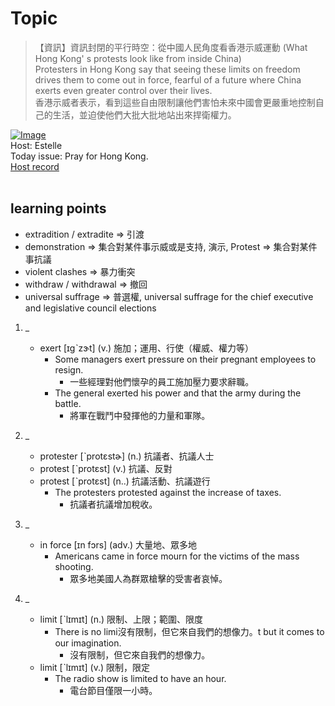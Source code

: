 # Topic

> 【資訊】資訊封閉的平行時空：從中國人民角度看香港示威運動 (What Hong Kong' s protests look like from inside China) <br>
> Protesters in Hong Kong say that seeing these limits on freedom drives them to come out in force, fearful of a future where China exerts even greater control over their lives.  <br>
> 香港示威者表示，看到這些自由限制讓他們害怕未來中國會更嚴重地控制自己的生活，並迫使他們大批大批地站出來捍衛權力。 <br>

[![Image](https://cdn.voicetube.com/assets/thumbnails/EpFE49oo__8.jpg)](https://www.youtube.com/embed/EpFE49oo__8?rel=0&showinfo=0&cc_load_policy=0&controls=1&autoplay=1&iv_load_policy=3&playsinline=1&wmode=transparent&start=271&end=283&enablejsapi=1&origin=https://tw.voicetube.com&widgetid=1)<br>
Host: Estelle
<br>Today issue: Pray for Hong Kong.
<br>
[Host record](https://cdn.voicetube.com/tmp/everyday_records/1829099090644362/3346.mp3)
<br><br>
## learning points
* extradition / extradite => 引渡
* demonstration => 集合對某件事示威或是支持, 演示, Protest => 集合對某件事抗議
* violent clashes => 暴力衝突
* withdraw / withdrawal => 撤回
* universal suffrage => 普選權,  universal suffrage for the chief executive and legislative council elections
1. _
	* exert [ɪgˋzɝt] (v.) 施加；運用、行使（權威、權力等）
		- Some managers exert pressure on their pregnant employees to resign.
			+ 一些經理對他們懷孕的員工施加壓力要求辭職。
		- The general exerted his power and that the army during the battle.
			+ 將軍在戰鬥中發揮他的力量和軍隊。

2. _
	* protester [ˋprotɛstɚ] (n.) 抗議者、抗議人士
	* protest [ˋprotɛst] (v.) 抗議、反對
	* protest [ˋprotɛst] (n..) 抗議活動、抗議遊行
		- The protesters protested against the increase of taxes.
			+ 抗議者抗議增加稅收。
3. _
	* in force [ɪn fɔrs] (adv.) 大量地、眾多地
		- Americans came in force mourn for the victims of the mass shooting.
			+ 眾多地美國人為群眾槍擊的受害者哀悼。

4. _
	* limit  [ˋlɪmɪt] (n.) 限制、上限；範圍、限度
		- There is no limi沒有限制，但它來自我們的想像力。t but it comes to our imagination.
			+ 沒有限制，但它來自我們的想像力。
	* limit  [ˋlɪmɪt] (v.) 限制，限定
		- The radio show is limited to have an hour.
			+ 電台節目僅限一小時。

